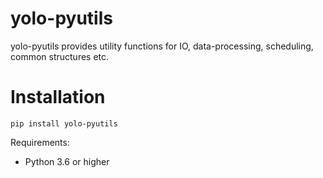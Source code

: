 # yolo-pyutils
yolo-pyutils provides utility functions for IO, data-processing, scheduling, common structures etc.

# Installation
```shell
pip install yolo-pyutils
```

Requirements:
* Python 3.6 or higher